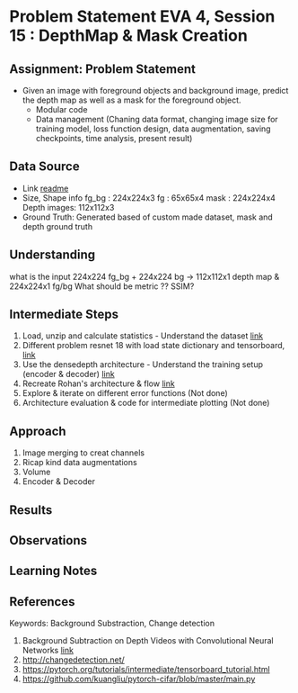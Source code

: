 # Problem Statement EVA 4, Session 15 : DepthMap & Mask Creation

## Assignment: Problem Statement

- Given an image with foreground objects and background image, predict the depth map as well as a mask for the foreground object. 
  - Modular code
  - Data management (Chaning data format, changing image size for training model, loss function design, data augmentation, saving checkpoints, time analysis, present result)

## Data Source
- Link [readme](https://github.com/sujitojha1/EVA4/blob/rev7/S14_15/README.md)
- Size, Shape info fg_bg : 224x224x3 fg : 65x65x4 mask : 224x224x4 Depth images: 112x112x3
- Ground Truth: Generated based of custom made dataset, mask and depth ground truth


## Understanding 
what is the input 224x224 fg_bg + 224x224 bg -> 112x112x1 depth map & 224x224x1 fg/bg
What should be metric ?? SSIM? 

## Intermediate Steps
  1. Load, unzip and calculate statistics - Understand the dataset [link](https://github.com/sujitojha1/EVA4/blob/rev8/S15/EVA4_S15_Solution_DenseDepth_step1.ipynb)
  2. Different problem resnet 18 with load state dictionary and tensorboard, [link](https://github.com/sujitojha1/EVA4/blob/rev8/S15/EVA4_S15_Solution_DenseDepth_step2.ipynb)
  3. Use the densedepth architecture - Understand the training setup (encoder & decoder) [link]()
  4. Recreate Rohan's architecture & flow [link]()
  5. Explore & iterate on different error functions (Not done)
  6. Architecture evaluation & code for intermediate plotting (Not done)

## Approach
  1. Image merging to creat channels
  2. Ricap kind data augmentations
  3. Volume 
  4. Encoder & Decoder

## Results

## Observations

## Learning Notes

## References
Keywords: Background Substraction, Change detection
1. Background Subtraction on Depth Videos with Convolutional Neural Networks [link](https://arxiv.org/pdf/1901.05676.pdf)
2. http://changedetection.net/
3. https://pytorch.org/tutorials/intermediate/tensorboard_tutorial.html
4. https://github.com/kuangliu/pytorch-cifar/blob/master/main.py